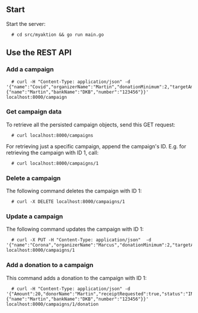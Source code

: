 ## Start

Start the server:

      # cd src/myaktion && go run main.go

## Use the REST API

### Add a campaign

      # curl -H "Content-Type: application/json" -d '{"name":"Covid","organizerName":"Martin","donationMinimum":2,"targetAmount":100,"account":{"name":"Martin","bankName":"DKB","number":"123456"}}' localhost:8000/campaign

### Get campaign data

To retrieve all the persisted campaign objects, send this GET request:

      # curl localhost:8000/campaigns

For retrieving just a specific campaign, append the campaign's ID. E.g. for retrieving the
campaign with ID 1, call:

      # curl localhost:8000/campaigns/1

### Delete a campaign

The following command deletes the campaign with ID 1:

      # curl -X DELETE localhost:8000/campaigns/1

### Update a campaign

The following command updates the campaign with ID 1:

      # curl -X PUT -H "Content-Type: application/json"  -d '{"name":"Corona","organizerName":"Marcus","donationMinimum":2,"targetAmount":100}' localhost:8000/campaigns/1

### Add a donation to a campaign

This command adds a donation to the campaign with ID 1:

      # curl -H "Content-Type: application/json" -d '{"Amount":20,"donorName":"Martin","receiptRequested":true,"status":"IN_PROCESS","account":{"name":"Martin","bankName":"DKB","number":"123456"}}' localhost:8000/campaigns/1/donation
